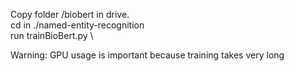 Copy folder /biobert in drive. \
cd in ./named-entity-recognition \
run trainBioBert.py \

Warning: GPU usage is important because training takes very long
